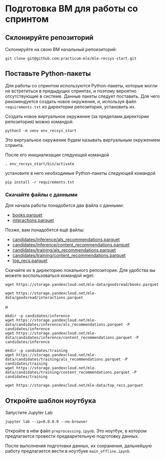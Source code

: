 # Подготовка ВМ для работы со спринтом

## Склонируйте репозиторий

Склонируйте на свою ВМ начальный репоизиторий:

```
git clone git@github.com:practicum-mle/mle-recsys-start.git
```

## Поставьте Python-пакеты

Для работы со спринтом используются Python-пакеты, которые могли не встретиться в предыдущих спринтах, и поэтому вероятно отсутствующие в системе. Данные пакеты следует поставить. Для чего рекомендуется создать новое окружения, и, используя файл `requirements.txt` из директории репозитория, установить их.

Создать новое виртуальное окружение (за пределами директории репозитория) можно командой:

```
python3 -m venv env_recsys_start
```

Это виртуальное окружение будем называть виртуальным окружением спринта.

После его инициализации следующей командой

```
. env_recsys_start/bin/activate
```

установите в него необходимые Python-пакеты следующей командой

```
pip install -r requirements.txt
```

### Скачайте файлы с данными

Для начала работы понадобится два файла с данными:
- [books.parquet](https://storage.yandexcloud.net/mle-data/goodsread/books.parquet)
- [interactions.parquet](https://storage.yandexcloud.net/mle-data/goodsread/interactions.parquet)

Позже, вам понадобятся ещё файлы:

- [candidates/inference/als_recommendations.parquet](https://storage.yandexcloud.net/mle-data/candidates/inference/als_recommendations.parquet)
- [candidates/inference/content_recommendations.parquet](https://storage.yandexcloud.net/mle-data/candidates/inference/content_recommendations.parquet)
- [candidates/training/als_recommendations.parquet](https://storage.yandexcloud.net/mle-data/candidates/training/als_recommendations.parquet)
- [candidates/training/content_recommendations.parquet](https://storage.yandexcloud.net/mle-data/candidates/training/content_recommendations.parquet)
- [top_recs.parquet](https://storage.yandexcloud.net/mle-data/top_recs.parquet)
 
Скачайте их в директорию локального репозитория. Для удобства вы можете воспользоваться командой wget:

```
wget https://storage.yandexcloud.net/mle-data/goodsread/books.parquet

wget https://storage.yandexcloud.net/mle-data/goodsread/interactions.parquet
```

и

```
mkdir -p candidates/inference
wget https://storage.yandexcloud.net/mle-data/candidates/inference/als_recommendations.parquet -P candidates/inference
wget https://storage.yandexcloud.net/mle-data/candidates/inference/content_recommendations.parquet -P candidates/inference

mkdir -p candidates/training
wget https://storage.yandexcloud.net/mle-data/candidates/training/als_recommendations.parquet -P candidates/training
wget https://storage.yandexcloud.net/mle-data/candidates/training/content_recommendations.parquet -P candidates/training

wget https://storage.yandexcloud.net/mle-data/top_recs.parquet
```


## Откройте шаблон ноутбука

Запустите Jupyter Lab

```
jupyter lab --ip=0.0.0.0 --no-browser
```

Откройте в нём файл `preprocessing.ipynb`. Это ноутбук, в котором предлагается провести предварительную подготовку данных.

После выполнения подготовки данных, их сохранения, дальнейшую работу предлагается вести в ноутбуке `main_offline.ipynb`.


